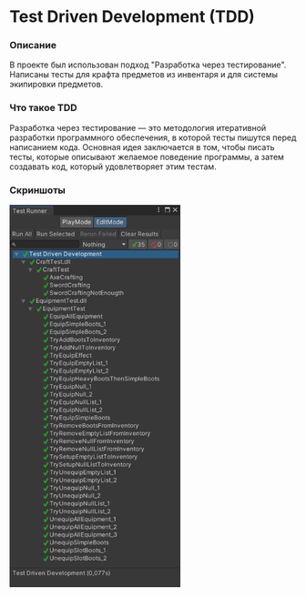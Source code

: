 # Test Driven Development (TDD)

### Описание
В проекте был использован подход "Разработка через тестирование". Написаны тесты для крафта предметов из инвентаря и для системы экипировки предметов.


### Что такое TDD
Разработка через тестирование — это методология итеративной разработки программного обеспечения, в которой тесты пишутся перед написанием кода. Основная идея заключается в том, чтобы писать тесты, которые описывают желаемое поведение программы, а затем создавать код, который удовлетворяет этим тестам.

### Скриншоты
<img src="Assets/Resources/Screen.png" width="300">
